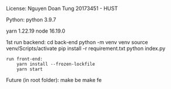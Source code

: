 License: Nguyen Doan Tung 20173451 - HUST

Python: python 3.9.7

yarn 1.22.19
node 16.19.0

1st
    run backend:
        cd back-end
        python -m venv venv
        source venv/Scripts/activate
        pip install -r requirement.txt
        python index.py

    run front-end:
        yarn install --frozen-lockfile
        yarn start

Future (in root folder):
    make be
    make fe